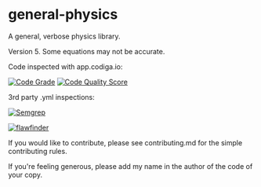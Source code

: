 # general-physics
A general, verbose physics library.

Version 5. Some equations may not be accurate.

Code inspected with app.codiga.io:

[![Code Grade](<https://api.codiga.io/project/29293/status/svg>)](<https://frontend.code-inspector.com/project/29293/dashboard>)
[![Code Quality Score](<https://api.codiga.io/project/29293/score/svg>)](<https://frontend.code-inspector.com/project/29293/dashboard>)

3rd party .yml inspections:

[![Semgrep](https://github.com/Vodkacannon/general-physics/actions/workflows/semgrep.yml/badge.svg?branch=main)](https://github.com/Vodkacannon/general-physics/actions/workflows/semgrep.yml)

[![flawfinder](https://github.com/Vodkacannon/general-physics/actions/workflows/flawfinder.yml/badge.svg?branch=main)](https://github.com/Vodkacannon/general-physics/actions/workflows/flawfinder.yml)

If you would like to contribute, please see contributing.md for the simple contributing rules.

If you're feeling generous, please add my name in the author of the code of your copy.
